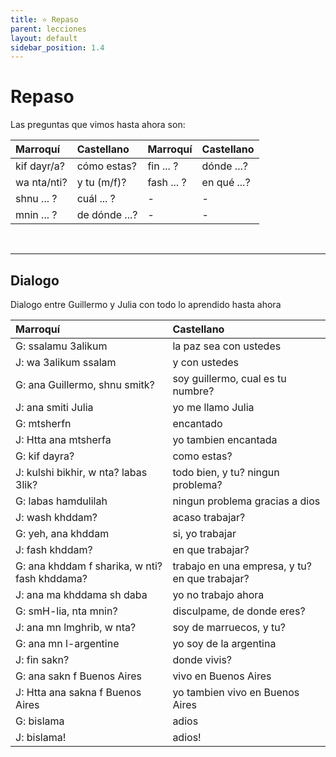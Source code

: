 ```yaml
---
title: ⭐ Repaso
parent: lecciones
layout: default
sidebar_position: 1.4
---
```


# Repaso

Las preguntas que vimos hasta ahora son:

| Marroquí    | Castellano    | Marroquí   | Castellano  |
|:------------|:--------------|:-----------|:------------|
| kif dayr/a? | cómo estas?   | fin ... ?  | dónde ...?  |
| wa nta/nti? | y tu (m/f)?   | fash ... ? | en qué ...? |
| shnu ... ?  | cuál ... ?    | -          | -           |
| mnin ... ?  | de dónde ...? | -          | -           |

<br />

---

## Dialogo

Dialogo entre Guillermo y Julia con todo lo aprendido hasta ahora

| Marroquí                                      | Castellano                                     |
|:----------------------------------------------|:-----------------------------------------------|
| G: ssalamu 3alikum                            | la paz sea con ustedes                         |
| J: wa 3alikum ssalam                          | y con ustedes                                  |
| G: ana Guillermo, shnu smitk?                 | soy guillermo, cual es tu numbre?              |
| J: ana smiti Julia                            | yo me llamo Julia                              |
| G: mtsherfn                                   | encantado                                      |
| J: Htta ana mtsherfa                          | yo tambien encantada                           |
| G: kif dayra?                                 | como estas?                                    |
| J: kulshi bikhir, w nta? labas 3lik?          | todo bien, y tu? ningun problema?              |
| G: labas hamdulilah                           | ningun problema gracias a dios                 |
| J: wash khddam?                               | acaso trabajar?                                |
| G: yeh, ana khddam                            | si, yo trabajar                                |
| J: fash khddam?                               | en que trabajar?                               |
| G: ana khddam f sharika, w nti? fash khddama? | trabajo en una empresa, y tu? en que trabajar? |
| J: ana ma khddama sh daba                     | yo no trabajo ahora                            |
| G: smH-lia, nta mnin?                         | disculpame, de donde eres?                     |
| J: ana mn lmghrib, w nta?                     | soy de marruecos, y tu?                        |
| G: ana mn l-argentine                         | yo soy de la argentina                         |
| J: fin sakn?                                  | donde vivis?                                   |
| G: ana sakn f Buenos Aires                    | vivo en Buenos Aires                           |
| J: Htta ana sakna f Buenos Aires              | yo tambien vivo en Buenos Aires                |
| G: bislama                                    | adios                                          |
| J: bislama!                                   | adios!                                         |
